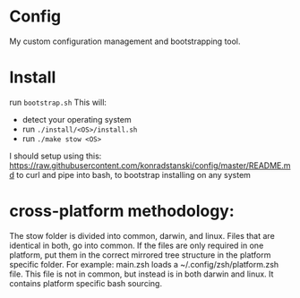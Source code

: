 # Config
My custom configuration management and bootstrapping tool.

# Install
run `bootstrap.sh`
This will:
- detect your operating system
- run `./install/<OS>/install.sh`
- run `./make stow <OS>`

I should setup using this: 
https://raw.githubusercontent.com/konradstanski/config/master/README.md
to curl and pipe into bash, to bootstrap installing on any system


# cross-platform methodology:
The stow folder is divided into common, darwin, and linux.
Files that are identical in both, go into common.
If the files are only required in one platform, put them in the correct mirrored tree structure in the platform specific folder.
For example:
main.zsh loads a ~/.config/zsh/platform.zsh file.
This file is not in common, but instead is in both darwin and linux. It contains platform specific bash sourcing.
